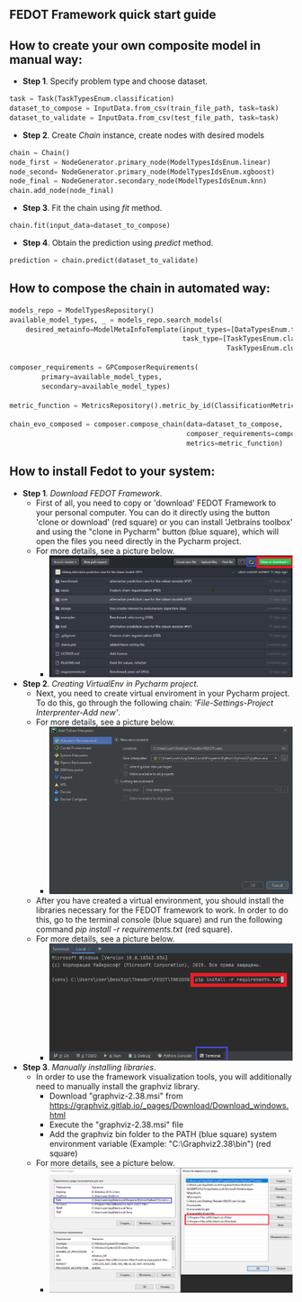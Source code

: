 ## FEDOT Framework quick start guide

## How to create your own composite model in manual way:
 
* **Step 1**. Specify problem type and choose dataset.
```python
task = Task(TaskTypesEnum.classification)
dataset_to_compose = InputData.from_csv(train_file_path, task=task)
dataset_to_validate = InputData.from_csv(test_file_path, task=task)
```
* **Step 2**. Create *Chain* instance, create nodes with desired models
```python
chain = Chain()
node_first = NodeGenerator.primary_node(ModelTypesIdsEnum.linear)
node_second= NodeGenerator.primary_node(ModelTypesIdsEnum.xgboost)
node_final = NodeGenerator.secondary_node(ModelTypesIdsEnum.knn)
chain.add_node(node_final)
```
* **Step 3**. Fit the chain using *fit* method.
```python
chain.fit(input_data=dataset_to_compose)
```
* **Step 4**. Obtain the prediction using *predict* method.
```python
prediction = chain.predict(dataset_to_validate)
```

## How to compose the chain in automated way:
```python
models_repo = ModelTypesRepository()
available_model_types, _ = models_repo.search_models(
    desired_metainfo=ModelMetaInfoTemplate(input_types=[DataTypesEnum.table],
                                           task_type=[TaskTypesEnum.classification,
                                                      TaskTypesEnum.clustering]))

composer_requirements = GPComposerRequirements(
        primary=available_model_types,
        secondary=available_model_types)

metric_function = MetricsRepository().metric_by_id(ClassificationMetricsEnum.ROCAUC)

chain_evo_composed = composer.compose_chain(data=dataset_to_compose,
                                            composer_requirements=composer_requirements,
                                            metrics=metric_function)
```

## How to install Fedot to your system:

* **Step 1**. *Download FEDOT Framework*.
  * First of all, you need to copy or 'download' FEDOT Framework to your personal computer. You can do it directly using the button          'clone or download' (red square) or you can install 'Jetbrains toolbox' and using the "clone in Pycharm" button (blue square), 
    which will open the files you need directly in the Pycharm project. 
  * For more details, see a picture below.
    * ![Step 1](img/img-tutorial/1_step.png)
* **Step 2**. *Creating VirtualEnv in Pycharm project*.
  * Next, you need to create virtual enviroment in your Pycharm project. To do this, go through the following chain: 
    *'File-Settings-Project Interprenter-Add new'*. 
  * For more details, see a picture below.
    * ![Step 2](img/img-tutorial/2_step.png)
  * After you have created a virtual environment, you should install the libraries necessary for the FEDOT framework to work. 
    In order to do this, go to the terminal console (blue square) and run the following command *pip install -r requirements.txt* 
    (red square). 
  * For more details, see a picture below.
    * ![Step 3](img/img-tutorial/3_step.png)
* **Step 3**. *Manually installing libraries*.
  * In order to use the framework visualization tools, you will additionally need to manually install the graphviz library.
    * Download "graphviz-2.38.msi" from https://graphviz.gitlab.io/_pages/Download/Download_windows.html
    * Execute the "graphviz-2.38.msi" file
    * Add the graphviz bin folder to the PATH (blue square) system environment variable (Example: "C:\Graphviz2.38\bin") (red square) 
  * For more details, see a picture below.
    * ![Step 4](img/img-tutorial/4_step.png)
    


